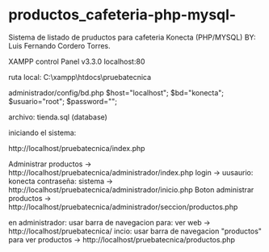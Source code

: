 # productos_cafeteria-php-mysql-

Sistema de listado de pruductos para cafeteria Konecta (PHP/MYSQL)
BY: Luis Fernando Cordero Torres.



XAMPP control Panel v3.3.0
localhost:80


ruta local: C:\xampp\htdocs\pruebatecnica


administrador/config/bd.php
$host="localhost";
$bd="konecta";
$usuario="root";
$password="";

archivo: tienda.sql (database)


iniciando el sistema:

http://localhost/pruebatecnica/index.php

Administrar productos -> http://localhost/pruebatecnica/administrador/index.php
login -> uusaurio: konecta contraseña: sistema -> http://localhost/pruebatecnica/administrador/inicio.php
Boton administrar productos -> http://localhost/pruebatecnica/administrador/seccion/productos.php

en administrador: usar barra de navegacion para: ver web -> http://localhost/pruebatecnica/
incio: usar barra de navegacion "productos" para ver productos -> http://localhost/pruebatecnica/productos.php


